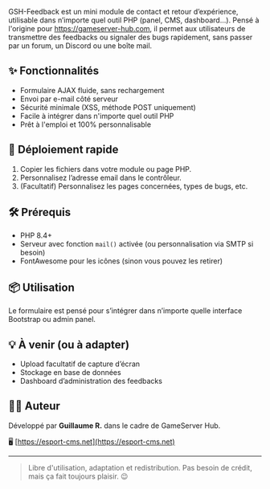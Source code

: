 GSH-Feedback est un mini module de contact et retour d’expérience, utilisable dans n’importe quel outil PHP (panel, CMS, dashboard...).
Pensé à l'origine pour https://gameserver-hub.com, il permet aux utilisateurs de transmettre des feedbacks ou signaler des bugs rapidement, sans passer par un forum, un Discord ou une boîte mail.

## ✨ Fonctionnalités
- Formulaire AJAX fluide, sans rechargement
- Envoi par e-mail côté serveur
- Sécurité minimale (XSS, méthode POST uniquement)
- Facile à intégrer dans n'importe quel outil PHP
- Prêt à l'emploi et 100% personnalisable

## 🚀 Déploiement rapide
1. Copier les fichiers dans votre module ou page PHP.
2. Personnalisez l’adresse email dans le contrôleur.
3. (Facultatif) Personnalisez les pages concernées, types de bugs, etc.

## 🛠️ Prérequis
- PHP 8.4+
- Serveur avec fonction `mail()` activée (ou personnalisation via SMTP si besoin)
- FontAwesome pour les icônes (sinon vous pouvez les retirer)

## 📦 Utilisation
Le formulaire est pensé pour s’intégrer dans n’importe quelle interface Bootstrap ou admin panel.

## 💡 À venir (ou à adapter)
- Upload facultatif de capture d’écran
- Stockage en base de données
- Dashboard d’administration des feedbacks

## 🧑‍💻 Auteur
Développé par **Guillaume R.** dans le cadre de GameServer Hub.

🖥️ [https://esport-cms.net](https://esport-cms.net)

---

> Libre d'utilisation, adaptation et redistribution. Pas besoin de crédit, mais ça fait toujours plaisir. 😉
